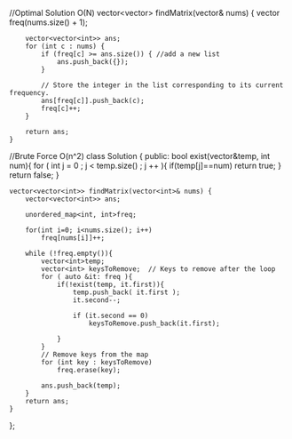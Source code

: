//Optimal Solution O(N)
    vector<vector<int>> findMatrix(vector<int>& nums) {
        vector<int> freq(nums.size() + 1);
       
        vector<vector<int>> ans;
        for (int c : nums) {
            if (freq[c] >= ans.size()) { //add a new list
                ans.push_back({});
            }
            
            // Store the integer in the list corresponding to its current frequency.
            ans[freq[c]].push_back(c);
            freq[c]++;
        }
        
        return ans;
    }

//Brute Force O(n^2)
class Solution {
public:
    bool exist(vector<int>&temp, int num){
        for ( int j = 0 ; j < temp.size() ; j ++ ){
            if(temp[j]==num)
                return true;
        }
        return false;
    }

    vector<vector<int>> findMatrix(vector<int>& nums) {
        vector<vector<int>> ans;
        
        unordered_map<int, int>freq;
        
        for(int i=0; i<nums.size(); i++)
            freq[nums[i]]++;
        
        while (!freq.empty()){
            vector<int>temp;
            vector<int> keysToRemove;  // Keys to remove after the loop
            for ( auto &it: freq ){
                if(!exist(temp, it.first)){
                    temp.push_back( it.first );
                    it.second--;
                    
                    if (it.second == 0) 
                        keysToRemove.push_back(it.first);
                    
                }            
            }
            // Remove keys from the map
            for (int key : keysToRemove) 
                freq.erase(key);
            
            ans.push_back(temp);
        }
        return ans;
    }
};
